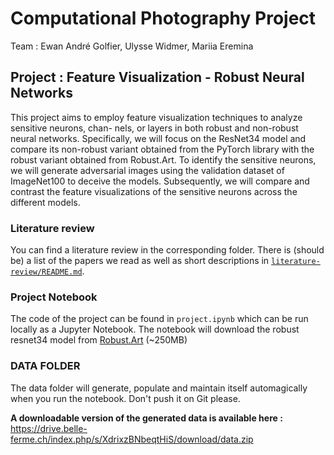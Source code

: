 # Computational Photography Project
Team : Ewan André Golfier, Ulysse Widmer, Mariia Eremina

## Project : Feature Visualization - Robust Neural Networks
This project aims to employ feature visualization techniques to analyze sensitive neurons, chan- nels, or layers in both robust and non-robust neural networks. Specifically, we will focus on the ResNet34 model and compare its non-robust variant obtained from the PyTorch library with the robust variant obtained from Robust.Art. To identify the sensitive neurons, we will generate adversarial images using the validation dataset of ImageNet100 to deceive the models. Subsequently, we will compare and contrast the feature visualizations of the sensitive neurons across the different models.
### Literature review
You can find a literature review in the corresponding folder. There is (should be) a list of the papers we read as well as short descriptions in [`literature-review/README.md`](literature-review/README.md).


### Project Notebook
The code of the project can be found in `project.ipynb` which can be run locally as a Jupyter Notebook. The notebook will download the robust resnet34 model from [Robust.Art](http://robust.art) (~250MB)

### DATA FOLDER
The data folder will generate, populate and maintain itself automagically when you run the notebook. Don't push it on Git please.

**A downloadable version of the generated data is available here :** https://drive.belle-ferme.ch/index.php/s/XdrixzBNbeqtHiS/download/data.zip
